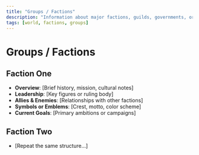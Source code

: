 ```yaml
---
title: "Groups / Factions"
description: "Information about major factions, guilds, governments, or other collective entities."
tags: [world, factions, groups]
---
```


# Groups / Factions

## Faction One
- **Overview**: [Brief history, mission, cultural notes]
- **Leadership**: [Key figures or ruling body]
- **Allies & Enemies**: [Relationships with other factions]
- **Symbols or Emblems**: [Crest, motto, color scheme]
- **Current Goals**: [Primary ambitions or campaigns]

## Faction Two
- [Repeat the same structure...]
